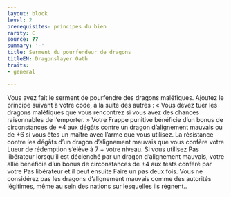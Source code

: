 ```yaml
---
layout: block
level: 2
prerequisites: principes du bien
rarity: C
source: ??
summary: '-'
title: Serment du pourfendeur de dragons
titleEN: Dragonslayer Oath
traits:
- general

---
```


<p>Vous avez fait le serment de pourfendre des dragons maléfiques. Ajoutez le principe suivant à votre code, à la suite des autres : « Vous devez tuer les dragons maléfiques que vous rencontrez si vous avez des chances raisonnables de l’emporter. » Votre Frappe punitive bénéficie d’un bonus de circonstances de +4 aux dégâts contre un dragon d’alignement mauvais ou de +6 si vous êtes un maître avec l’arme que vous utilisez. La résistance contre les dégâts d’un dragon d’alignement mauvais que vous confère votre Lueur de rédemption s’élève à 7 + votre niveau. Si vous utilisez Pas libérateur lorsqu’il est déclenché par un dragon d’alignement mauvais, votre allié bénéficie d’un bonus de circonstances de +4 aux tests conféré par votre Pas libérateur et il peut ensuite Faire un pas deux fois. Vous ne considérez pas les dragons d’alignement mauvais comme des autorités légitimes, même au sein des nations sur lesquelles ils règnent..</p>